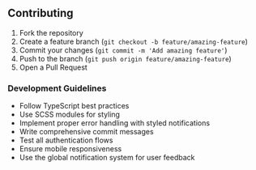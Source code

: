 ## Contributing

1. Fork the repository
2. Create a feature branch (`git checkout -b feature/amazing-feature`)
3. Commit your changes (`git commit -m 'Add amazing feature'`)
4. Push to the branch (`git push origin feature/amazing-feature`)
5. Open a Pull Request

### Development Guidelines
- Follow TypeScript best practices
- Use SCSS modules for styling
- Implement proper error handling with styled notifications
- Write comprehensive commit messages
- Test all authentication flows
- Ensure mobile responsiveness
- Use the global notification system for user feedback